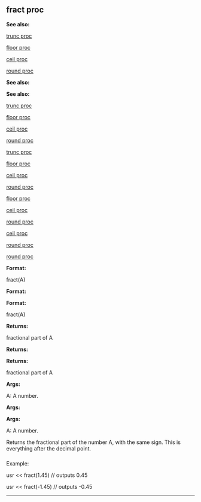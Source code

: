 

 fract proc
------------




**See also:** 


[trunc proc](#/proc/trunc) 

[floor proc](#/proc/floor) 

[ceil proc](#/proc/ceil) 

[round proc](#/proc/round) 






**See also:** 

**See also:**

[trunc proc](#/proc/trunc) 

[floor proc](#/proc/floor) 

[ceil proc](#/proc/ceil) 

[round proc](#/proc/round) 




[trunc proc](#/proc/trunc)

[floor proc](#/proc/floor) 

[ceil proc](#/proc/ceil) 

[round proc](#/proc/round) 



[floor proc](#/proc/floor)

[ceil proc](#/proc/ceil) 

[round proc](#/proc/round) 


[ceil proc](#/proc/ceil)

[round proc](#/proc/round) 

[round proc](#/proc/round)


**Format:** 


 fract(A)
 


**Format:** 

**Format:**

 fract(A)



**Returns:** 


 fractional part of A
 


**Returns:** 

**Returns:**

 fractional part of A



**Args:** 


 A: A number.
 


**Args:** 

**Args:**

 A: A number.


 Returns the fractional part of the number A, with the same sign. This is
everything after the decimal point.



### 
 Example:



 usr << fract(1.45) // outputs 0.45

usr << fract(-1.45) // outputs -0.45



---


